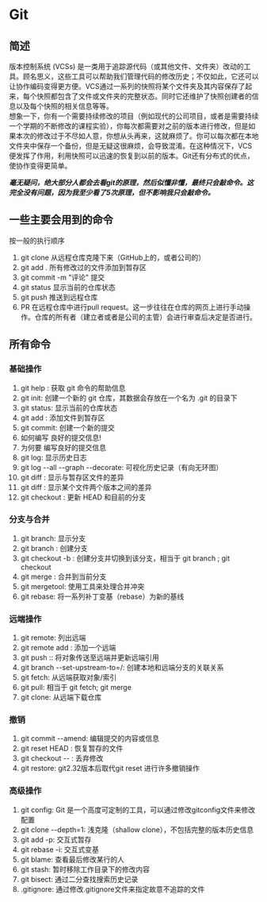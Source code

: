 # Git

## 简述
版本控制系统 (VCSs) 是一类用于追踪源代码（或其他文件、文件夹）改动的工具。顾名思义，这些工具可以帮助我们管理代码的修改历史；不仅如此，它还可以让协作编码变得更方便。VCS通过一系列的快照将某个文件夹及其内容保存了起来，每个快照都包含了文件或文件夹的完整状态。同时它还维护了快照创建者的信息以及每个快照的相关信息等等。  
想象一下，你有一个需要持续修改的项目（例如现代的公司项目，或者是需要持续一个学期的不断修改的课程实验），你每次都需要对之前的版本进行修改，但是如果本次的修改过于不尽如人意，你想从头再来，这就麻烦了。你可以每次都在本地文件夹中保存一个备份，但是无疑这很麻烦，会导致混淆。在这种情况下，VCS便发挥了作用，利用快照可以迅速的恢复到以前的版本。Git还有分布式的优点，使协作变得更简单。

***毫无疑问，绝大部分人都会去看git的原理，然后似懂非懂，最终只会敲命令。这完全没有问题，因为我至少看了5次原理，但不影响我只会敲命令。***

## 一些主要会用到的命令
按一般的执行顺序
1. git clone 从远程仓库克隆下来（GitHub上的，或者公司的）
2. git add . 所有修改过的文件添加到暂存区
3. git commit -m "评论" 提交
4. git status 显示当前的仓库状态
5. git push 推送到远程仓库
6. PR 在远程仓库中进行pull request。这一步往往在仓库的网页上进行手动操作。仓库的所有者（建立者或者是公司的主管）会进行审查后决定是否进行。

## 所有命令
### 基础操作
1. git help <command>: 获取 git 命令的帮助信息
2. git init: 创建一个新的 git 仓库，其数据会存放在一个名为 .git 的目录下
3. git status: 显示当前的仓库状态
4. git add <filename>: 添加文件到暂存区
5. git commit: 创建一个新的提交
6. 如何编写 良好的提交信息!
7. 为何要 编写良好的提交信息
8. git log: 显示历史日志
9. git log --all --graph --decorate: 可视化历史记录（有向无环图）
10. git diff <filename>: 显示与暂存区文件的差异
11. git diff <revision> <filename>: 显示某个文件两个版本之间的差异
12. git checkout <revision>: 更新 HEAD 和目前的分支
### 分支与合并
1. git branch: 显示分支
2. git branch <name>: 创建分支
3. git checkout -b <name>: 创建分支并切换到该分支，相当于 git branch <name>; git checkout <name>
4. git merge <revision>: 合并到当前分支 
5. git mergetool: 使用工具来处理合并冲突 
6. git rebase: 将一系列补丁变基（rebase）为新的基线
### 远端操作
1. git remote: 列出远端 
2. git remote add <name> <url>: 添加一个远端 
3. git push <remote> <local branch>:<remote branch>: 将对象传送至远端并更新远端引用 
4. git branch --set-upstream-to=<remote>/<remote branch>: 创建本地和远端分支的关联关系 
5. git fetch: 从远端获取对象/索引 
6. git pull: 相当于 git fetch; git merge 
7. git clone: 从远端下载仓库
### 撤销
1. git commit --amend: 编辑提交的内容或信息 
2. git reset HEAD <file>: 恢复暂存的文件 
3. git checkout -- <file>: 丢弃修改 
4. git restore: git2.32版本后取代git reset 进行许多撤销操作
### 高级操作
1. git config: Git 是一个高度可定制的工具，可以通过修改gitconfig文件来修改配置 
2. git clone --depth=1: 浅克隆（shallow clone），不包括完整的版本历史信息 
3. git add -p: 交互式暂存 
4. git rebase -i: 交互式变基 
5. git blame: 查看最后修改某行的人 
6. git stash: 暂时移除工作目录下的修改内容 
7. git bisect: 通过二分查找搜索历史记录 
8. .gitignore: 通过修改.gitignore文件来指定故意不追踪的文件